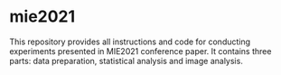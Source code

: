 # mie2021
This repository provides all instructions and code for conducting experiments presented in MIE2021 conference paper. It contains three parts: data preparation, statistical analysis and image analysis.
